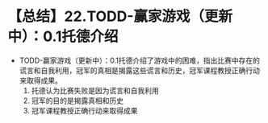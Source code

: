 # 【总结】22.TODD-赢家游戏（更新中）：0.1托德介绍

-   TODD-赢家游戏（更新中）：0.1托德介绍了游戏中的困难，指出比赛中存在的谎言和自我利用，冠军的真相是揭露这些谎言和历史，冠军课程教授正确行动来取得成果。
    1.  托德认为比赛失败是因为谎言和自我利用
    2.  冠军的目的是揭露真相和历史
    3.  冠军课程教授正确行动来取得成果